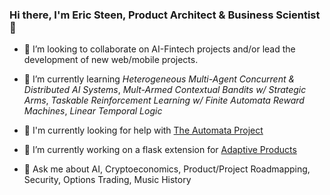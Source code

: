 <!-- ![](./particle-background.gif) -->
### Hi there, I'm Eric Steen, Product Architect & Business Scientist  👋

- 👯 I’m looking to collaborate on AI-Fintech projects and/or lead the development of new web/mobile projects.

- 🌱 I’m currently learning *Heterogeneous Multi-Agent Concurrent & Distributed AI Systems*, *Mult-Armed Contextual Bandits w/ Strategic Arms*, *Taskable Reinforcement Learning w/ Finite Automata Reward Machines*, *Linear Temporal Logic*

- 🤔 I'm currently looking for help with [The Automata Project](https://www.github.com/upstarter/automata)

- 🔭 I’m currently working on a flask extension for [Adaptive Products](https://www.ericsteen.dev)

- 💬 Ask me about AI, Cryptoeconomics, Product/Project Roadmapping, Security, Options Trading, Music History

<!--
**upstarter/upstarter** is a ✨ _special_ ✨ repository because its `README.md` (this file) appears on your GitHub profile.

Here are some ideas to get you started:

- 🔭 I’m currently working on ...
- 🌱 I’m currently learning ...
- 👯 I’m looking to collaborate on ...
- 🤔 I’m looking for help with ...
- 💬 Ask me about ...
- 📫 How to reach me: ...
- 😄 Pronouns: ...
- ⚡ Fun fact: ...
-->
